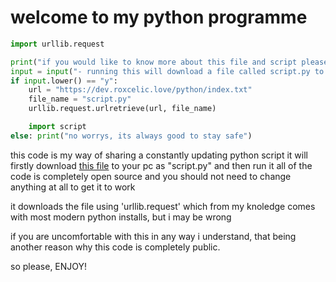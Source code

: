 # welcome to my python programme

```py
import urllib.request

print("if you would like to know more about this file and script please check out \"https://github.com/roxcelic/dev/python/README.md \" ")
input = input("- running this will download a file called script.py to your computer in this directory, is that okay (y/n) -")
if input.lower() == "y":
    url = "https://dev.roxcelic.love/python/index.txt"
    file_name = "script.py"
    urllib.request.urlretrieve(url, file_name)

    import script
else: print("no worrys, its always good to stay safe")
```

this code is my way of sharing a constantly updating python script
it will firstly download [this file](index.py) to your pc as "script.py" and then run it
all of the code is completely open source and you should not need to change anything at all to get it to work

it downloads the file using 'urllib.request' which from my knoledge comes with most modern python installs, but i may be wrong

if you are uncomfortable with this in any way i understand, that being another reason why this code is completely public.

so please, ENJOY!
